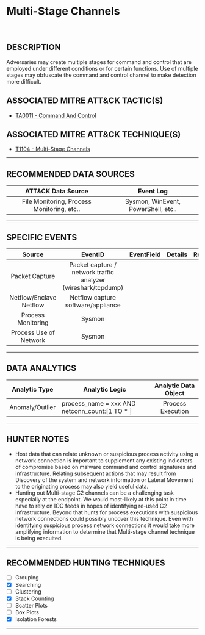 # Multi-Stage Channels

<BR>

## DESCRIPTION
Adversaries may create multiple stages for command and control that are employed under different conditions or for certain functions. Use of multiple stages may obfuscate the command and control channel to make detection more difficult.

## ASSOCIATED MITRE ATT&CK TACTIC(S)
- [TA0011 - Command And Control](https://attack.mitre.org/tactics/TA0011/)

## ASSOCIATED MITRE ATT&CK TECHNIQUE(S)
- [T1104 - Multi-Stage Channels](https://attack.mitre.org/techniques/T1104/)

---

## RECOMMENDED DATA SOURCES

| ATT&CK Data Source | Event Log |
|:---:|:---:|
|File Monitoring, Process Monitoring, etc..| Sysmon, WinEvent, PowerShell, etc..|

---

## SPECIFIC EVENTS

| Source | EventID | EventField | Details | Reference | 
|:---:|:---:|:---:|:---:|:---:|
| Packet Capture | Packet capture / network traffic analyzer (wireshark/tcpdump)|
| Netflow/Enclave Netflow | Netflow capture software/appliance|
| Process Monitoring | Sysmon |
| Process Use of Network | Sysmon |

---

## DATA ANALYTICS

| Analytic Type | Analytic Logic | Analytic Data Object |
|:---:|---|:---:|
| Anomaly/Outlier | process_name = xxx AND netconn_count:[1 TO * ] | Process Execution |

---

## HUNTER NOTES
* Host data that can relate unknown or suspicious process activity using a network connection is important to supplement any existing indicators of compromise based on malware command and control signatures and infrastructure. Relating subsequent actions that may result from Discovery of the system and network information or Lateral Movement to the originating process may also yield useful data.
* Hunting out Multi-stage C2 channels can be a challenging task especially at the endpoint. We would most-likely at this point in time have to rely on IOC feeds in hopes of identifying re-used C2 infrastructure. Beyond that hunts for process executions with suspicious network connections could possibly uncover this technique. Even with identifying suspicious process network connections it would take more amplifying information to determine that Multi-stage channel technique is being execuited.

---

## RECOMMENDED HUNTING TECHNIQUES

- [ ] Grouping
- [X] Searching
- [ ] Clustering
- [X] Stack Counting
- [ ] Scatter Plots
- [ ] Box Plots
- [X] Isolation Forests

---

